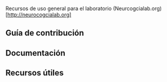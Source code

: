 Recursos de uso general para el laboratorio (Neurcogcialab.org)[http://neurocogcialab.org]

## Guía de contribución 

## Documentación

## Recursos útiles
